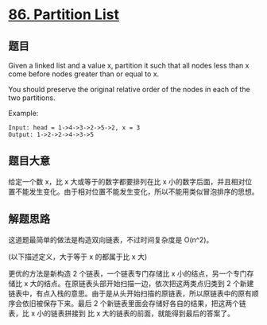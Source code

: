 # [86. Partition List](https://leetcode.com/problems/partition-list/)

## 题目

Given a linked list and a value x, partition it such that all nodes less than x come before nodes greater than or equal to x.

You should preserve the original relative order of the nodes in each of the two partitions.

Example:

```
Input: head = 1->4->3->2->5->2, x = 3
Output: 1->2->2->4->3->5
```


## 题目大意

给定一个数 x，比 x 大或等于的数字都要排列在比 x 小的数字后面，并且相对位置不能发生变化。由于相对位置不能发生变化，所以不能用类似冒泡排序的思想。

## 解题思路

这道题最简单的做法是构造双向链表，不过时间复杂度是 O(n^2)。

(以下描述定义，大于等于 x 的都属于比 x 大)

更优的方法是新构造 2 个链表，一个链表专门存储比 x 小的结点，另一个专门存储比 x 大的结点。在原链表头部开始扫描一边，依次把这两类点归类到 2 个新建链表中，有点入栈的意思。由于是从头开始扫描的原链表，所以原链表中的原有顺序会依旧被保存下来。最后 2 个新链表里面会存储好各自的结果，把这两个链表，比 x 小的链表拼接到 比 x 大的链表的前面，就能得到最后的答案了。



